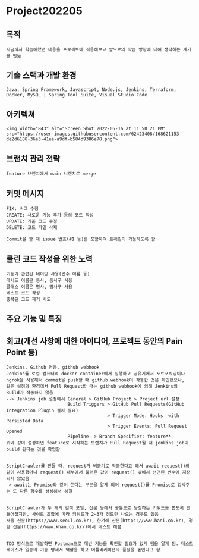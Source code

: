 # Project202205


## 목적 

    지금까지 학습해왔던 내용을 프로젝트에 적용해보고 앞으로의 학습 방향에 대해 생각하는 계기를 만듦


## 기술 스택과 개발 환경 

    Java, Spring Framework, Javascript, Node.js, Jenkins, Terraform, Docker, MySQL | Spring Tool Suite, Visual Studio Code


## 아키텍쳐

    <img width="843" alt="Screen Shot 2022-05-16 at 11 50 21 PM" src="https://user-images.githubusercontent.com/62423408/168621153-de2d6188-36e3-41ee-a9df-b584d9386e78.png">

## 브랜치 관리 전략  

    feature 브랜치에서 main 브랜치로 merge


## 커밋 메시지

    FIX: 버그 수정
    CREATE: 새로운 기능 추가 등의 코드 작성
    UPDATE: 기존 코드 수정
    DELETE: 코드 파일 삭제

    Commit을 할 때 issue 번호(#1 등)를 포함하여 트래킹이 가능하도록 함


## 클린 코드 작성을 위한 노력

    기능과 관련된 네이밍 사용(변수 이름 등)
    메서드 이름은 동사, 동사구 사용
    클래스 이름은 명사, 명사구 사용
    테스트 코드 작성
    중복된 코드 제거 시도


## 주요 기능 및 특징


## 회고(개선 사항에 대한 아이디어, 프로젝트 동안의 Pain Point 등)

    Jenkins, Github 연동, github webhook
    Jenkins를 로컬 컴퓨터의 docker container에서 실행하고 공유기에서 포트포워딩이나 ngrok을 사용해서 commit을 push할 때 github webhook이 작동한 것은 확인했으나, 
    같은 설정과 환경에서 Pull Request할 때는 github webhook에 의해 Jenkins의 Build가 작동하지 않음 
    --> Jenkins job 설정에서 General > GitHub Project > Project url 설정
                           Build Triggers > GitHub Pull Requests(GitHub Integration Plugin 설치 필요)
                                          > Trigger Mode: Hooks  with Persisted Data
                                          > Trigger Events: Pull Request Opened
                           Pipeline  > Branch Specifier: feature**
    위와 같이 설정하면 feature로 시작하는 브랜치가 Pull Request될 때 jenkins job이 build 된다는 것을 확인함


    ScriptCrawler를 만들 때, request가 비동기로 작동한다고 해서 await request()와 같이 사용했더니 request() 내부에서 불러온 값이 request() 밖에서 선언된 변수에 저장되지 않았음
    -> await는 Promise와 같이 쓴다는 부분을 알게 되어 request()를 Promise로 감싸주는 또 다른 함수를 생성해서 해결


    ScriptCrawler가 두 개의 검색 포털, 신문 등에서 공통으로 등장하는 키워드를 뽑도록 만들어졌지만, 사이트 조합에 따라 키워드가 2~3개 정도만 나오는 경우도 있음
    서울 신문(https://www.seoul.co.kr), 한겨레 신문(https://www.hani.co.kr), 경향 신문(https://www.khan.co.kr/)에서 테스트 해봄


    TDD 방식으로 개발하면 Postman으로 매번 기능을 확인할 필요가 없게 됨을 알게 됨. 테스트 케이스가 일종의 기능 명세서 역할을 하고 어플리케이션의 품질을 높인다고 함
